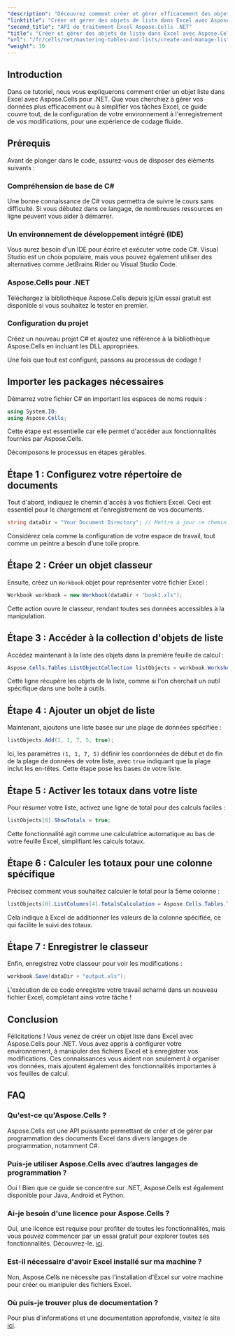 ```yaml
---
"description": "Découvrez comment créer et gérer efficacement des objets de liste dans Excel avec Aspose.Cells pour .NET. Ce guide complet vous guide pas à pas tout au long du processus de configuration."
"linktitle": "Créer et gérer des objets de liste dans Excel avec Aspose.Cells"
"second_title": "API de traitement Excel Aspose.Cells .NET"
"title": "Créer et gérer des objets de liste dans Excel avec Aspose.Cells"
"url": "/fr/cells/net/mastering-tables-and-lists/create-and-manage-list-object/"
"weight": 10
---
```


## Introduction

Dans ce tutoriel, nous vous expliquerons comment créer un objet liste dans Excel avec Aspose.Cells pour .NET. Que vous cherchiez à gérer vos données plus efficacement ou à simplifier vos tâches Excel, ce guide couvre tout, de la configuration de votre environnement à l'enregistrement de vos modifications, pour une expérience de codage fluide.

## Prérequis

Avant de plonger dans le code, assurez-vous de disposer des éléments suivants :

### Compréhension de base de C#
Une bonne connaissance de C# vous permettra de suivre le cours sans difficulté. Si vous débutez dans ce langage, de nombreuses ressources en ligne peuvent vous aider à démarrer.

### Un environnement de développement intégré (IDE)
Vous aurez besoin d'un IDE pour écrire et exécuter votre code C#. Visual Studio est un choix populaire, mais vous pouvez également utiliser des alternatives comme JetBrains Rider ou Visual Studio Code.

### Aspose.Cells pour .NET
Téléchargez la bibliothèque Aspose.Cells depuis [ici](https://releases.aspose.com/cells/net/)Un essai gratuit est disponible si vous souhaitez le tester en premier.

### Configuration du projet
Créez un nouveau projet C# et ajoutez une référence à la bibliothèque Aspose.Cells en incluant les DLL appropriées.

Une fois que tout est configuré, passons au processus de codage !

## Importer les packages nécessaires

Démarrez votre fichier C# en important les espaces de noms requis :

```csharp
using System.IO;
using Aspose.Cells;
```

Cette étape est essentielle car elle permet d'accéder aux fonctionnalités fournies par Aspose.Cells.

Décomposons le processus en étapes gérables.

## Étape 1 : Configurez votre répertoire de documents

Tout d'abord, indiquez le chemin d'accès à vos fichiers Excel. Ceci est essentiel pour le chargement et l'enregistrement de vos documents.

```csharp
string dataDir = "Your Document Directory"; // Mettre à jour ce chemin !
```

Considérez cela comme la configuration de votre espace de travail, tout comme un peintre a besoin d’une toile propre.

## Étape 2 : Créer un objet classeur

Ensuite, créez un `Workbook` objet pour représenter votre fichier Excel :

```csharp
Workbook workbook = new Workbook(dataDir + "book1.xls");
```

Cette action ouvre le classeur, rendant toutes ses données accessibles à la manipulation.

## Étape 3 : Accéder à la collection d'objets de liste

Accédez maintenant à la liste des objets dans la première feuille de calcul :

```csharp
Aspose.Cells.Tables.ListObjectCollection listObjects = workbook.Worksheets[0].ListObjects;
```

Cette ligne récupère les objets de la liste, comme si l'on cherchait un outil spécifique dans une boîte à outils.

## Étape 4 : Ajouter un objet de liste

Maintenant, ajoutons une liste basée sur une plage de données spécifiée :

```csharp
listObjects.Add(1, 1, 7, 5, true);
```

Ici, les paramètres `(1, 1, 7, 5)` définir les coordonnées de début et de fin de la plage de données de votre liste, avec `true` indiquant que la plage inclut les en-têtes. Cette étape pose les bases de votre liste.

## Étape 5 : Activer les totaux dans votre liste

Pour résumer votre liste, activez une ligne de total pour des calculs faciles :

```csharp
listObjects[0].ShowTotals = true;
```

Cette fonctionnalité agit comme une calculatrice automatique au bas de votre feuille Excel, simplifiant les calculs totaux.

## Étape 6 : Calculer les totaux pour une colonne spécifique

Précisez comment vous souhaitez calculer le total pour la 5ème colonne :

```csharp
listObjects[0].ListColumns[4].TotalsCalculation = Aspose.Cells.Tables.TotalsCalculation.Sum; 
```

Cela indique à Excel de additionner les valeurs de la colonne spécifiée, ce qui facilite le suivi des totaux.

## Étape 7 : Enregistrer le classeur

Enfin, enregistrez votre classeur pour voir les modifications :

```csharp
workbook.Save(dataDir + "output.xls");
```

L'exécution de ce code enregistre votre travail acharné dans un nouveau fichier Excel, complétant ainsi votre tâche !

## Conclusion

Félicitations ! Vous venez de créer un objet liste dans Excel avec Aspose.Cells pour .NET. Vous avez appris à configurer votre environnement, à manipuler des fichiers Excel et à enregistrer vos modifications. Ces connaissances vous aident non seulement à organiser vos données, mais ajoutent également des fonctionnalités importantes à vos feuilles de calcul.

## FAQ

### Qu'est-ce qu'Aspose.Cells ?  
Aspose.Cells est une API puissante permettant de créer et de gérer par programmation des documents Excel dans divers langages de programmation, notamment C#.

### Puis-je utiliser Aspose.Cells avec d’autres langages de programmation ?  
Oui ! Bien que ce guide se concentre sur .NET, Aspose.Cells est également disponible pour Java, Android et Python.

### Ai-je besoin d'une licence pour Aspose.Cells ?  
Oui, une licence est requise pour profiter de toutes les fonctionnalités, mais vous pouvez commencer par un essai gratuit pour explorer toutes ses fonctionnalités. Découvrez-le. [ici](https://releases.aspose.com/).

### Est-il nécessaire d'avoir Excel installé sur ma machine ?  
Non, Aspose.Cells ne nécessite pas l'installation d'Excel sur votre machine pour créer ou manipuler des fichiers Excel.

### Où puis-je trouver plus de documentation ?  
Pour plus d'informations et une documentation approfondie, visitez le site [ici](https://reference.aspose.com/cells/net/).